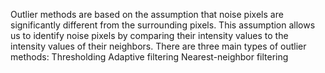 Outlier methods are based on the assumption that noise pixels are significantly different from the surrounding pixels. This assumption allows us to identify noise pixels by comparing their intensity values to the intensity values of their neighbors.
There are three main types of outlier methods:
Thresholding
Adaptive filtering
Nearest-neighbor filtering
